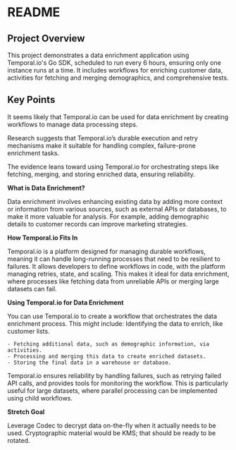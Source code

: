 # README

## Project Overview
This project demonstrates a data enrichment application using Temporal.io's Go SDK, 
scheduled to run every 6 hours, ensuring only one instance runs at a time. 
It includes workflows for enriching customer data, activities for fetching and merging 
demographics, and comprehensive tests.

## Key Points
It seems likely that Temporal.io can be used for data enrichment by creating workflows 
to manage data processing steps.

Research suggests that Temporal.io’s durable execution and retry mechanisms make it 
suitable for handling complex, failure-prone enrichment tasks.

The evidence leans toward using Temporal.io for orchestrating steps like fetching, 
merging, and storing enriched data, ensuring reliability.

**What is Data Enrichment?**

Data enrichment involves enhancing existing data by adding more context or information from various sources, 
such as external APIs or databases, to make it more valuable for analysis. For example, adding demographic 
details to customer records can improve marketing strategies.

**How Temporal.io Fits In** 

Temporal.io is a platform designed for managing durable workflows, meaning it can handle long-running processes 
that need to be resilient to failures. It allows developers to define workflows in code, with the platform 
managing retries, state, and scaling. This makes it ideal for data enrichment, where processes like fetching
data from unreliable APIs or merging large datasets can fail.

**Using Temporal.io for Data Enrichment**

You can use Temporal.io to create a workflow that orchestrates the data enrichment process. 
This might include: Identifying the data to enrich, like customer lists.

    - Fetching additional data, such as demographic information, via activities.
    - Processing and merging this data to create enriched datasets.
    - Storing the final data in a warehouse or database.

Temporal.io ensures reliability by handling failures, such as retrying failed API calls, and 
provides tools for monitoring the workflow. This is particularly useful for large datasets, 
where parallel processing can be implemented using child workflows.

**Stretch Goal**

Leverage Codec to decrypt data on-the-fly when it actually needs to be used. Cryptographic material would be KMS;
that should be ready to be rotated.